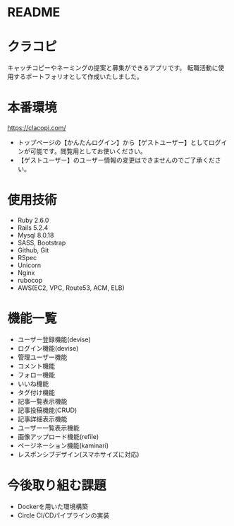# README

# クラコピ
キャッチコピーやネーミングの提案と募集ができるアプリです。
転職活動に使用するポートフォリオとして作成いたしました。

# 本番環境
https://clacopi.com/

* トップページの【かんたんログイン】から【ゲストユーザー】としてログインが可能です。閲覧用としてお使いください。
* 【ゲストユーザー】のユーザー情報の変更はできませんのでご了承ください。

# 使用技術
* Ruby 2.6.0
* Rails 5.2.4
* Mysql 8.0.18
* SASS, Bootstrap
* Github, Git
* RSpec
* Unicorn
* Nginx
* rubocop
* AWS(EC2, VPC, Route53, ACM, ELB)


# 機能一覧
* ユーザー登録機能(devise)
* ログイン機能(devise)
* 管理ユーザー機能
* コメント機能
* フォロー機能
* いいね機能
* タグ付け機能
* 記事一覧表示機能
* 記事投稿機能(CRUD)
* 記事詳細表示機能
* ユーザー一覧表示機能
* 画像アップロード機能(refile)
* ページネーション機能(kaminari)
* レスポンシブデザイン(スマホサイズに対応)

# 今後取り組む課題
* Dockerを用いた環境構築
* Circle CI/CDパイプラインの実装
